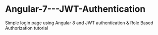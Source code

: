 # Angular-7---JWT-Authentication
Simple login page using Angular 8 and JWT authentication &amp;  Role Based Authorization tutorial 
